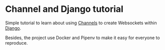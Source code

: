 # Channel and Django tutorial

Simple tutorial to learn about using [Channels](https://channels.readthedocs.io/en/latest/) to create Websockets within [Django](https://docs.djangoproject.com/en/2.2/).

Besides, the project use Docker and Pipenv to make it easy for everyone to reproduce.
